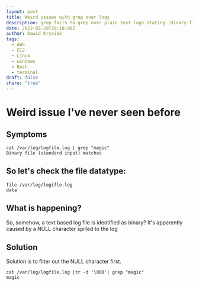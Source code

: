 ```yaml
---
layout: post
title: Weird issues with grep over logs
description: grep fails to grep over plain text logs stating 'Binary file (standard input) matches
date: 2022-03-29T20:10:00Z
author: Dawid Krysiak
tags:
  - AWS
  - EC2
  - Linux
  - windows
  - Bash
  - terminal
draft: false
share: "true"
---
```


# Weird issue I've never seen before

## Symptoms
```
cat /var/log/logfile.log | grep "magic"
Binary file (standard input) matches
```
## So let's check the file datatype:
```
file /var/log/logifle.log
data
```
## What is happening?
So, somehow, a text based log file is identified as binary?
It's apparently caused by a NULL character spilled to the log

## Solution
Solution is to filter out the NULL character first.

```
cat /var/log/logfile.log |tr -d '\000'| grep "magic"
magic
```